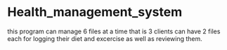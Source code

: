 # Health_management_system
this program can manage 6 files at a time that is 3 clients can have 2 files each for logging their diet and excercise as well as reviewing them.
